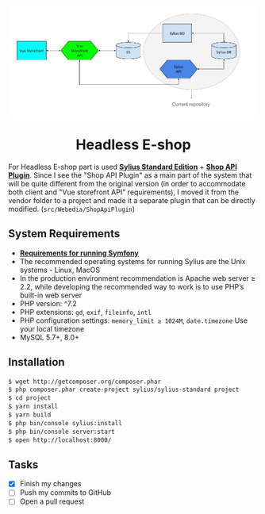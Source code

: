 <p align="center">
    <img src="https://raw.githubusercontent.com/dperkosan/files/master/syliusPart.jpg" />
</p>

<h1 align="center">Headless E-shop</h1>

For Headless E-shop part is used [**Sylius Standard Edition**](https://sylius.com) + [**Shop API Plugin**](https://github.com/Sylius/ShopApiPlugin). Since I see the "Shop API Plugin" as a main part of the system that will be quite different from the original version (in order to accommodate both client and "Vue storefront API" requirements), I moved it from the vendor folder to a project and made it a separate plugin that can be directly modified. (`src/Webedia/ShopApiPlugin`)

System Requirements
-----

* [**Requirements for running Symfony**](http://symfony.com/doc/current/reference/requirements.html)
* The recommended operating systems for running Sylius are the Unix systems - Linux, MacOS
* In the production environment recommendation is Apache web server ≥ 2.2, while developing the recommended way to work is to use PHP’s built-in web server
* PHP version: ^7.2
* PHP extensions: `gd`, `exif`, `fileinfo`, `intl`
* PHP configuration settings: `memory_limit ≥ 1024M`, `date.timezone` Use your local timezone
* MySQL	5.7+, 8.0+

Installation
------------

```bash
$ wget http://getcomposer.org/composer.phar
$ php composer.phar create-project sylius/sylius-standard project
$ cd project
$ yarn install
$ yarn build
$ php bin/console sylius:install
$ php bin/console server:start
$ open http://localhost:8000/
```

Tasks
---------------

- [x] Finish my changes
- [ ] Push my commits to GitHub
- [ ] Open a pull request